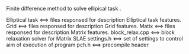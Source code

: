 Finite difference method to solve ellipical task
.

Elliptical task <==> files responsed for description Elliptical task features.
Grid 		<==> files responsed for description Grid features.
Matix		<==> files responsed for description Matrix features.
block_relax.cpp <==> block relaxation solver for Matrix SLAE
settings.h	<==> set of settings to control aim of execution of program
pch.h		<==> precompile header

